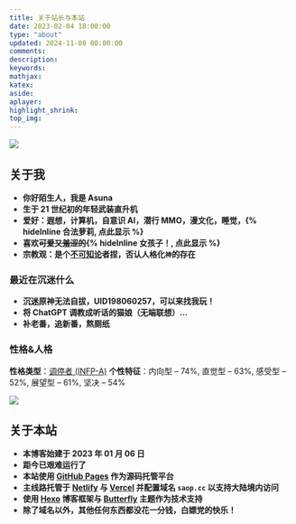 ```yaml
---
title: 关于站长与本站
date: 2023-02-04 18:00:00
type: "about"
updated: 2024-11-08 00:00:00
comments:
description:
keywords:
mathjax:
katex:
aside:
aplayer:
highlight_shrink:
top_img:
---
```


![](/img/moe/moe_60.webp)

<div class="aplayer no-destroy" data-id="22635185" data-server="netease" data-type="song" data-fixed="false" data-autoplay="true" data-order="random" data-volume="0.5" data-mutex="true" data-listMaxHeight="36vh"> </div>

## 关于我

- **你好陌生人，我是 Asuna**
- **生于 21 世纪初的年轻武装直升机**
- **爱好：遐想，计算机，自意识 AI，潜行 MMO，漫文化，睡觉，{% hideInline 合法萝莉, 点此显示 %}**
- **喜欢~~可爱又羞涩的~~{% hideInline 女孩子！, 点此显示 %}**
- **宗教观：是个[不可知论](https://zh.wikipedia.org/zh-hans/%E4%B8%8D%E5%8F%AF%E7%9F%A5%E8%AE%BA%E8%80%85)者捏，否认人格化`神`的存在**

### 最近在沉迷什么

- **沉迷原神无法自拔，UID198060257，可以来找我玩！**
- **将 ChatGPT 调教成听话的猫娘（无端联想）...**
- **补老番，追新番，熬厕纸**

### 性格&人格

**性格类型**：[调停者 (INFP-A)](https://www.16personalities.com/ch/infp-人格?utm_source=results-assertive-mediator&utm_medium=email&utm_campaign=ch&utm_content=type-personality-0)
**个性特征**：内向型 – 74%, 直觉型 – 63%, 感受型 – 52%, 展望型 – 61%, 坚决 – 54%

![](/img/16personalities.webp)

## 关于本站

<script>
    function secondToDate(second) {
        if (!second) {
            return 0;
        }
        var time = new Array(0, 0, 0, 0, 0);
        if (second >= 365 * 24 * 3600) {
            time[0] = parseInt(second / (365 * 24 * 3600));
            second %= 365 * 24 * 3600;
        }
        if (second >= 24 * 3600) {
            time[1] = parseInt(second / (24 * 3600));
            second %= 24 * 3600;
        }
        if (second >= 3600) {
            time[2] = parseInt(second / 3600);
            second %= 3600;
        }
        if (second >= 60) {
            time[3] = parseInt(second / 60);
            second %= 60;
        }
        if (second > 0) {
            time[4] = second;
        }
        return time;
    }
</script>

<script type="text/javascript">
    function setTime() {
        // 博客创建时间秒数，时间格式中，月比较特殊，是从0开始的，所以想要显示5月，得写4才行，如下
        var create_time = Math.round(new Date(Date.UTC(2022, 12, 6, 0, 0, 0))
                .getTime() / 1000);
        // 当前时间秒数,增加时区的差异
        var timestamp = Math.round((new Date().getTime() + 8 * 60 * 60 * 1000) / 1000);
        currentTime = secondToDate((timestamp - create_time));
        currentTimeHtml = currentTime[0] + ' 年 ' + currentTime[1] + ' 天 '
                + currentTime[2] + ' 时 ' + currentTime[3] + ' 分 ' + currentTime[4]
                + ' 秒';
        document.getElementById("htmer_time").innerHTML = currentTimeHtml;
    }
    setInterval(setTime, 1000);
</script>

- **本博客始建于 2023 年 01 月 06 日**
- <strong>距今已艰难运行了&nbsp;<span id="htmer_time"></span></strong>
- **本站使用 [GitHub Pages](https://pages.github.com) 作为源码托管平台**
- **主线路托管于 [Netlify](https://www.netlify.com/) 与 [Vercel](https://vercel.com) 并配置域名 `saop.cc` 以支持大陆境内访问**
- **使用 [Hexo](https://hexo.io/zh-cn/) 博客框架与 [Butterfly](https://butterfly.js.org/) 主题作为技术支持**
- **除了域名以外，其他任何东西都没花一分钱，白嫖党的快乐！**

